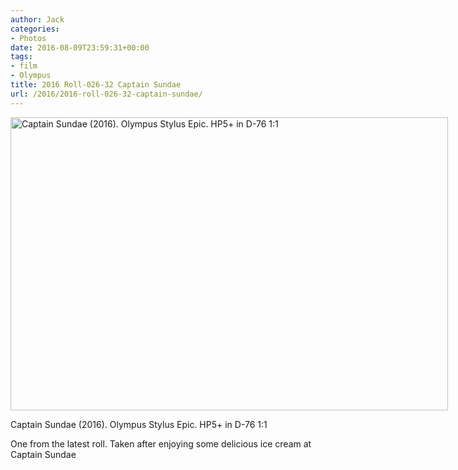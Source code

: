 ```yaml
---
author: Jack
categories:
- Photos
date: 2016-08-09T23:59:31+00:00
tags:
- film
- Olympus
title: 2016 Roll-026-32 Captain Sundae
url: /2016/2016-roll-026-32-captain-sundae/
---
```


<div id="attachment_5419" style="width: 710px" class="wp-caption alignright">
  <img class="size-large wp-image-5419" src="/img/2016/08/2016-Roll-026_32_Captain-Sundae-1024x686.jpg" alt="Captain Sundae (2016). Olympus Stylus Epic. HP5+ in D-76 1:1" width="700" height="469" srcset="/img/2016/08/2016-Roll-026_32_Captain-Sundae.jpg 1024w, /img/2016/08/2016-Roll-026_32_Captain-Sundae-300x201.jpg 300w, /img/2016/08/2016-Roll-026_32_Captain-Sundae-768x515.jpg 768w, /img/2016/08/2016-Roll-026_32_Captain-Sundae-700x469.jpg 700w" sizes="(max-width: 700px) 100vw, 700px" />
  
  <p class="wp-caption-text">
    Captain Sundae (2016). Olympus Stylus Epic. HP5+ in D-76 1:1
  </p>
</div>

One from the latest roll. Taken after enjoying some delicious ice cream at Captain Sundae